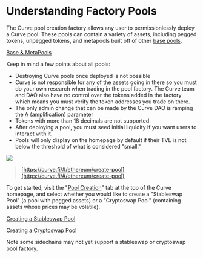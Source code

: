 # Understanding Factory Pools

The Curve pool creation factory allows any user to permissionlessly deploy a Curve pool. These pools can contain a variety of assets, including pegged tokens, unpegged tokens, and metapools built off of other [base pools](/lp/base-and-metapools).

[Base & MetaPools](/lp/base-and-metapools)

Keep in mind a few points about all pools:

*   Destroying Curve pools once deployed is not possible
*   Curve is not responsible for any of the assets going in there so you must do your own research when trading in the pool factory. The Curve team and DAO also have no control over the tokens added in the factory which means you must verify the token addresses you trade on there.
*   The only admin change that can be made by the Curve DAO is ramping the A (amplification) parameter
*   Tokens with more than 18 decimals are not supported
*   After deploying a pool, you must seed initial liquidity if you want users to interact with it.
*   Pools will only display on the homepage by default if their TVL is not below the threshold of what is considered "small."

![](https://2254922201-files.gitbook.io/~/files/v0/b/gitbook-x-prod.appspot.com/o/spaces%2F-MFA0rQI3SzfbVFgp3Ic%2Fuploads%2FG8vaDTHGU7qj5zSpO8tI%2Fimage.png?alt=media&token=b0c99e15-473c-4ccc-a210-84798a2096c0)

> ​[https://curve.fi/#/ethereum/create-pool](https://curve.fi/#/ethereum/create-pool)​

To get started, visit the "[Pool Creation](https://curve.fi/#/ethereum/create-pool)" tab at the top of the Curve homepage, and select whether you would like to create a "Stableswap Pool" (a pool with pegged assets) or a "Cryptoswap Pool" (containing assets whose prices may be volatile).

[Creating a Stableswap Pool](/factory-pools/creating-a-factory-pool)

[Creating a Cryptoswap Pool](/factory-pools/creating-a-cryptoswap-pool)

Note some sidechains may not yet support a stableswap or cryptoswap pool factory.
